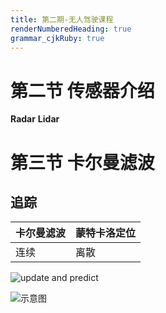```yaml
---
title: 第二期-无人驾驶课程
renderNumberedHeading: true
grammar_cjkRuby: true
---
```


# 第二节 传感器介绍
**Radar**
**Lidar**

# 第三节 卡尔曼滤波
## 追踪
| 卡尔曼滤波 | 蒙特卡洛定位 |
| --- | --- |
| 连续 | 离散 |


![update and predict](https://gitee.com/knowmefly/little_book_maker/raw/master/小书匠/1616313459522.png)

![示意图](https://markdown.xiaoshujiang.com/img/spinner.gif "[[[1616382352653]]]" )
